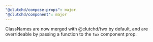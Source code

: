 ```yaml
---
"@clutchd/compose-props": major
"@clutchd/component": major
---
```


ClassNames are now merged with @clutchd/twx by default, and are overrideable by passing a function to the `twx` component prop.
